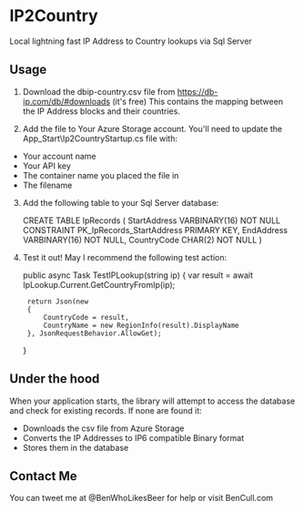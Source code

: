 # IP2Country
Local lightning fast IP Address to Country lookups via Sql Server

## Usage  
1. Download the dbip-country.csv file from https://db-ip.com/db/#downloads (it's free)
This contains the mapping between the IP Address blocks and their countries.

2. Add the file to Your Azure Storage account. You'll need to update the App_Start\Ip2CountryStartup.cs file with:
 - Your account name
 - Your API key
 - The container name you placed the file in
 - The filename
 
3. Add the following table to your Sql Server database:

    CREATE TABLE IpRecords
    (
        StartAddress VARBINARY(16) NOT NULL CONSTRAINT PK_IpRecords_StartAddress PRIMARY KEY,
        EndAddress VARBINARY(16) NOT NULL,
        CountryCode CHAR(2) NOT NULL
    )

4. Test it out! May I recommend the following test action:

    public async Task<ActionResult> TestIPLookup(string ip)
    {
        var result = await IpLookup.Current.GetCountryFromIp(ip);

        return Json(new
        {
            CountryCode = result,
            CountryName = new RegionInfo(result).DisplayName
        }, JsonRequestBehavior.AllowGet);
    }
    
## Under the hood
When your application starts, the library will attempt to access the database and check for existing records.
If none are found it:  
 - Downloads the csv file from Azure Storage
 - Converts the IP Addresses to IP6 compatible Binary format
 - Stores them in the database
 
## Contact Me
You can tweet me at @BenWhoLikesBeer for help or visit BenCull.com
